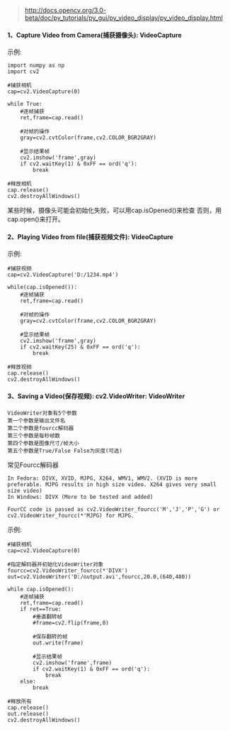 >http://docs.opencv.org/3.0-beta/doc/py_tutorials/py_gui/py_video_display/py_video_display.html

#### 1、Capture Video from Camera(捕获摄像头): VideoCapture

示例:
```
import numpy as np
import cv2

#捕获相机
cap=cv2.VideoCapture(0)

while True:
    #逐帧捕获
    ret,frame=cap.read()

    #对帧的操作
    gray=cv2.cvtColor(frame,cv2.COLOR_BGR2GRAY)

    #显示结果帧
    cv2.imshow('frame',gray)
    if cv2.waitKey(1) & 0xFF == ord('q'):
        break

#释放相机
cap.release()
cv2.destroyAllWindows()
```

某些时候，摄像头可能会初始化失败，可以用cap.isOpened()来检查
否则，用cap.open()来打开。

#### 2、Playing Video from file(捕获视频文件): VideoCapture

示例:
```
#捕获视频
cap=cv2.VideoCapture('D:/1234.mp4')

while(cap.isOpened()):
    #逐帧捕获
    ret,frame=cap.read()

    #对帧的操作
    gray=cv2.cvtColor(frame,cv2.COLOR_BGR2GRAY)

    #显示结果帧
    cv2.imshow('frame',gray)
    if cv2.waitKey(25) & 0xFF == ord('q'):
        break

#释放视频
cap.release()
cv2.destroyAllWindows()
```

#### 3、Saving a Video(保存视频): cv2.VideoWriter: VideoWriter

```
VideoWriter对象有5个参数
第一个参数是输出文件名
第二个参数是fourcc解码器
第三个参数是每秒帧数
第四个参数是图像尺寸/帧大小
第五个参数是True/False False为灰度(可选)
```

常见Fourcc解码器
```
In Fedora: DIVX, XVID, MJPG, X264, WMV1, WMV2. (XVID is more preferable. MJPG results in high size video. X264 gives very small size video)
In Windows: DIVX (More to be tested and added)

FourCC code is passed as cv2.VideoWriter_fourcc('M','J','P','G') or cv2.VideoWriter_fourcc(*'MJPG) for MJPG.
```

示例:
```
#捕获相机
cap=cv2.VideoCapture(0)

#指定解码器并初始化VideoWriter对象
fourcc=cv2.VideoWriter_fourcc(*'DIVX')
out=cv2.VideoWriter('D:/output.avi',fourcc,20.0,(640,480))

while cap.isOpened():
    #逐帧捕获
    ret,frame=cap.read()
    if ret==True:
        #垂直翻转帧
        #frame=cv2.flip(frame,0)

        #保存翻转的帧
        out.write(frame)

        #显示结果帧
        cv2.imshow('frame',frame)
        if cv2.waitKey(1) & 0xFF == ord('q'):
            break
    else:
        break

#释放所有
cap.release()
out.release()
cv2.destroyAllWindows()
```






